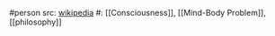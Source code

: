 #person 
src: [wikipedia](https://en.wikipedia.org/wiki/Thomas_Nagel) 
#: [[Consciousness]], [[Mind-Body Problem]], [[philosophy]]
